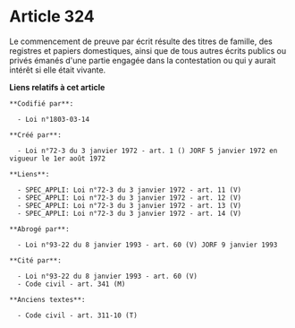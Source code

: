 # Article 324

Le commencement de preuve par écrit résulte des titres de famille, des registres et papiers domestiques, ainsi que de tous
autres écrits publics ou privés émanés d'une partie engagée dans la contestation ou qui y aurait intérêt si elle était
vivante.

**Liens relatifs à cet article**

	**Codifié par**:

	  - Loi n°1803-03-14

	**Créé par**:

	  - Loi n°72-3 du 3 janvier 1972 - art. 1 () JORF 5 janvier 1972 en vigueur le 1er août 1972

	**Liens**:

	  - SPEC_APPLI: Loi n°72-3 du 3 janvier 1972 - art. 11 (V)
	  - SPEC_APPLI: Loi n°72-3 du 3 janvier 1972 - art. 12 (V)
	  - SPEC_APPLI: Loi n°72-3 du 3 janvier 1972 - art. 13 (V)
	  - SPEC_APPLI: Loi n°72-3 du 3 janvier 1972 - art. 14 (V)

	**Abrogé par**:

	  - Loi n°93-22 du 8 janvier 1993 - art. 60 (V) JORF 9 janvier 1993

	**Cité par**:

	  - Loi n°93-22 du 8 janvier 1993 - art. 60 (V)
	  - Code civil - art. 341 (M)

	**Anciens textes**:

	  - Code civil - art. 311-10 (T)
